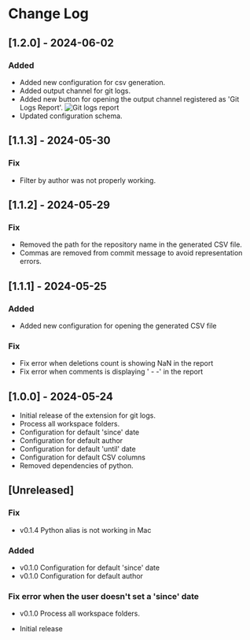 # Change Log

## [1.2.0] - 2024-06-02

### Added
- Added new configuration for csv generation.
- Added output channel for git logs.
- Added new button for opening the output channel registered as 'Git Logs Report'.
![Git logs report](https://github.com/masicx/vs-git-logs-extension/raw/master/assets/image-1.png)
- Updated configuration schema.

## [1.1.3] - 2024-05-30

### Fix
- Filter by author was not properly working.

## [1.1.2] - 2024-05-29

### Fix

- Removed the path for the repository name in the generated CSV file.
- Commas are removed from commit message to avoid representation errors.

## [1.1.1] - 2024-05-25

### Added

- Added new configuration for opening the generated CSV file

### Fix

- Fix error when deletions count is showing NaN in the report
- Fix error when comments is displaying ' -   -' in the report

## [1.0.0] - 2024-05-24

- Initial release of the extension for git logs.
- Process all workspace folders.
- Configuration for default 'since' date
- Configuration for default author
- Configuration for default 'until' date
- Configuration for default CSV columns
- Removed dependencies of python.

## [Unreleased]

### Fix

- v0.1.4 Python alias is not working in Mac

### Added

- v0.1.0 Configuration for default 'since' date
- v0.1.0 Configuration for default author

### Fix error when the user doesn't set a 'since' date

- v0.1.0 Process all workspace folders.


- Initial release